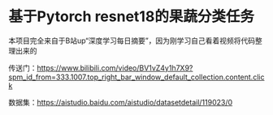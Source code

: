 # 基于Pytorch resnet18的果蔬分类任务

本项目完全来自于B站up“深度学习每日摘要”，因为刚学习自己看着视频将代码整理出来的

传送门：https://www.bilibili.com/video/BV1vZ4y1h7X9?spm_id_from=333.1007.top_right_bar_window_default_collection.content.click

数据集：https://aistudio.baidu.com/aistudio/datasetdetail/119023/0
